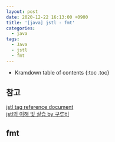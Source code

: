```yaml
---
layout: post
date: 2020-12-22 16:13:00 +0900
title: '[java] jstl - fmt'
categories:
  - java
tags:
  - Java
  - jstl
  - fmt
---
```


* Kramdown table of contents
{:toc .toc}


## 참고

[jstl tag reference document](https://docs.oracle.com/javaee/5/jstl/1.1/docs/tlddocs/c/tld-summary.html)  
[jstl의 이해 및 실습 by 구루비](http://wiki.gurubee.net/pages/viewpage.action?pageId=26740270)

## fmt
